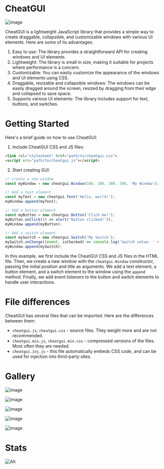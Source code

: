 # CheatGUI

![image](https://github.com/cat-125/cheatgui/assets/106539381/bcde44ad-6a85-44cb-ac34-7536362b1327)

CheatGUI is a lightweight JavaScript library that provides a simple way to create draggable, collapsible, and customizable windows with various UI elements. Here are some of its advantages:

1. Easy to use: The library provides a straightforward API for creating windows and UI elements.
2. Lightweight: The library is small in size, making it suitable for projects where performance is a concern.
3. Customizable: You can easily customize the appearance of the windows and UI elements using CSS.
4. Draggable, resizable and collapsible windows: The windows can be easily dragged around the screen, resized by dragging from their edge and collapsed to save space.
5. Supports various UI elements: The library includes support for text, buttons, and switches.

# Getting Started

Here's a brief guide on how to use CheatGUI:

1. Include CheatGUI CSS and JS files:
```html
<link rel="stylesheet" href="path/to/cheatgui.css">
<script src="path/to/cheatgui.js"></script>
```
2. Start creating GUI:
```javascript
// Create a new window
const myWindow = new cheatgui.Window(100, 100, 300, 200, 'My Window'); // x, y, width, height, title

// Add a text element
const myText = new cheatgui.Text('Hello, world!');
myWindow.append(myText);

// Add a button element
const myButton = new cheatgui.Button('Click me!');
myButton.onClick(() => alert('Button clicked!'));
myWindow.append(myButton);

// Add a switch element
const mySwitch = new cheatgui.Switch('My Switch');
mySwitch.onChange((event, isChecked) => console.log('Switch value: ' + isChecked));
myWindow.append(mySwitch);
```

In this example, we first include the CheatGUI
CSS and JS files in the HTML file. Then, we
create a new window with the `cheatgui.Window`
constructor, passing the initial position and
title as arguments. We add a text element, a
button element, and a switch element to the
window using the `append` method. Finally, we
add event listeners to the button and switch
elements to handle user interactions.

# File differences

CheatGUI has several files that can be imported. Here are the differences between them:
- `cheatgui.js`, `cheatgui.css` - source files. They weight more and are not recommended.
- `cheatgui.min.js`, `cheatgui.min.css` - compressed versions of the files. Most often they are needed.
- `cheatgui.inj.js` - this file automatically embeds CSS code, and can be used for injection into third-party sites.

# Gallery

![image](https://github.com/cat-125/cheatgui/assets/106539381/ba98e21f-8cf7-4410-a0b3-2f7c078576b5)

![image](https://github.com/cat-125/cheatgui/assets/106539381/9d97b6ea-0294-436b-97ec-3c839fcfec60)

![image](https://github.com/cat-125/cheatgui/assets/106539381/cfe6c101-a6fe-403b-ae1e-13963813a91c)

![image](https://github.com/cat-125/cheatgui/assets/106539381/60121372-429c-4f73-8720-2ca720190c71)

![image](https://github.com/cat-125/cheatgui/assets/106539381/2fc29fb7-f1bd-4c2b-bce1-7afb4d2797b0)

# Stats

![Alt](https://repobeats.axiom.co/api/embed/8680d14e5c563dc7c79526365878c484605670b9.svg "Repobeats analytics image")
